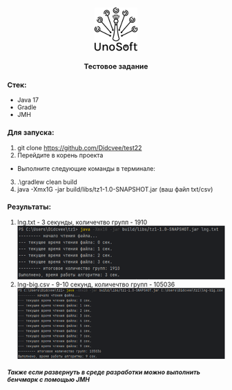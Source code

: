 
<br />
<div align="center">
  <a href="https://github.com/othneildrew/Best-README-Template">
    <img src="images/img.png" alt="Logo" width="100" height="100">
  </a>

<h3 align="center">Тестовое задание</h3>
</div>

### Стек:
* Java 17
* Gradle
* JMH
### Для запуска:
1) git clone https://github.com/Didcvee/test22
2) Перейдите в корень проекта
* Выполните следующие команды в терминале:
3) .\gradlew clean build
4) java -Xmx1G -jar build/libs/tz1-1.0-SNAPSHOT.jar (ваш файл txt/csv)
### Результаты:
1) lng.txt - 3 секунды, количечтво групп - 1910
![Скриншот 1](images/img_1.png)
2) lng-big.csv - 9-10 секунд, количечтво групп - 105036
![Скриншот 2](images/img_2.png)
##### Также если развернуть в среде разработки можно выполнить бенчмарк с помощью JMH





